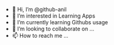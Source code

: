 - 👋 Hi, I’m @github-anil
- 👀 I’m interested in Learning Apps
- 🌱 I’m currently learning Githubs usage
- 💞️ I’m looking to collaborate on ...
- 📫 How to reach me ...

<!---
github-anil/github-anil is a ✨ special ✨ repository because its `README.md` (this file) appears on your GitHub profile.
You can click the Preview link to take a look at your changes.
--->
